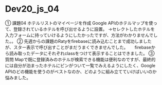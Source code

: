 # Dev20_js_04
① 課題04 ホテルリストのマイページを作成
Google APIのホテルマップを使って、登録されているホテルを呼び出せるように設置。
→セレクトしたホテルを入力フォームに持っていけるようにしたかったですが、方法がわかりませんでした。。
② 先週からの課題のRatyをfirebaseに読み込むことまで成功しましたが、スター表示で呼び出すことがまだうまくできませんでした。
　 firebaseから読み取ったデータにそれぞれclassをつけて表示することはできました。
③ 質問
Mapで既に登録済みのホテルが検索できる機能は便利なのですが、最終的には自分が泊まったホテルにピンがついて一覧でみえるようにしたく、Google APIのどの機能を使うのがベストなのか、どのように組み立てていけばいいのか悩みました。
